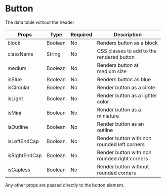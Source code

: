 # Button

The data table without the header

Props | Type | Required | Description
----- | ---- | -------- | -----------
block | Boolean | No | Renders button as a block
className | String | No | CSS classes to add to the rendered button
medium | Boolean | No | Renders button at medium size
isBlue | Boolean | No | Renders button as blue
isCircular | Boolean | No | Render button as a circle
isLight | Boolean | No | Render button as a lighter color
isMini | Boolean | No | Render button as a miniature
isOutline | Boolean | No | Render button as an outline
isLeftEndCap | Boolean | No | Render button with non rounded left corners
isRightEndCap | Boolean | No | Render button with non rounded right corners
isCapless | Boolean | No | Render button without rounded corners

Any other props are passed directly to the button element.
